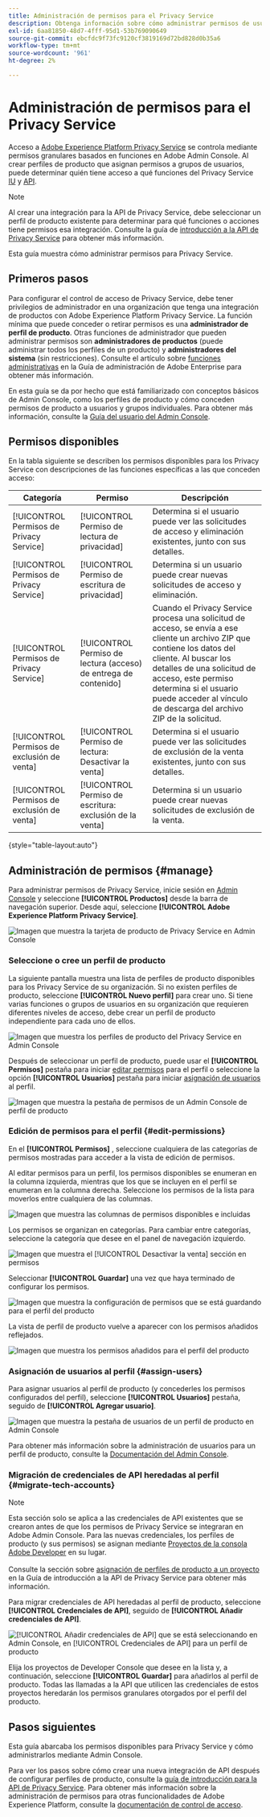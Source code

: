 ```yaml
---
title: Administración de permisos para el Privacy Service
description: Obtenga información sobre cómo administrar permisos de usuario para Adobe Experience Platform Privacy Service mediante Adobe Admin Console.
exl-id: 6aa81850-48d7-4fff-95d1-53b769090649
source-git-commit: ebcfdc9f73fc9120cf3819169d72bd828d0b35a6
workflow-type: tm+mt
source-wordcount: '961'
ht-degree: 2%

---
```


# Administración de permisos para el Privacy Service

Acceso a [Adobe Experience Platform Privacy Service](./home.md) se controla mediante permisos granulares basados en funciones en Adobe Admin Console. Al crear perfiles de producto que asignan permisos a grupos de usuarios, puede determinar quién tiene acceso a qué funciones del Privacy Service [IU](./ui/overview.md) y [API](./api/overview.md).

>[!NOTE]
>
>Al crear una integración para la API de Privacy Service, debe seleccionar un perfil de producto existente para determinar para qué funciones o acciones tiene permisos esa integración. Consulte la guía de [introducción a la API de Privacy Service](./api/getting-started.md) para obtener más información.

Esta guía muestra cómo administrar permisos para Privacy Service.

## Primeros pasos

Para configurar el control de acceso de Privacy Service, debe tener privilegios de administrador en una organización que tenga una integración de productos con Adobe Experience Platform Privacy Service. La función mínima que puede conceder o retirar permisos es una **administrador de perfil de producto**. Otras funciones de administrador que pueden administrar permisos son **administradores de productos** (puede administrar todos los perfiles de un producto) y **administradores del sistema** (sin restricciones). Consulte el artículo sobre [funciones administrativas](https://helpx.adobe.com/enterprise/using/admin-roles.html) en la Guía de administración de Adobe Enterprise para obtener más información.

En esta guía se da por hecho que está familiarizado con conceptos básicos de Admin Console, como los perfiles de producto y cómo conceden permisos de producto a usuarios y grupos individuales. Para obtener más información, consulte la [Guía del usuario del Admin Console](https://helpx.adobe.com/es/enterprise/using/admin-console.html).

## Permisos disponibles

En la tabla siguiente se describen los permisos disponibles para los Privacy Service con descripciones de las funciones específicas a las que conceden acceso:

| Categoría | Permiso | Descripción |
| --- | --- | --- |
| [!UICONTROL Permisos de Privacy Service] | [!UICONTROL Permiso de lectura de privacidad] | Determina si el usuario puede ver las solicitudes de acceso y eliminación existentes, junto con sus detalles. |
| [!UICONTROL Permisos de Privacy Service] | [!UICONTROL Permiso de escritura de privacidad] | Determina si un usuario puede crear nuevas solicitudes de acceso y eliminación. |
| [!UICONTROL Permisos de Privacy Service] | [!UICONTROL Permiso de lectura (acceso) de entrega de contenido] | Cuando el Privacy Service procesa una solicitud de acceso, se envía a ese cliente un archivo ZIP que contiene los datos del cliente. Al buscar los detalles de una solicitud de acceso, este permiso determina si el usuario puede acceder al vínculo de descarga del archivo ZIP de la solicitud. |
| [!UICONTROL Permisos de exclusión de venta] | [!UICONTROL Permiso de lectura: Desactivar la venta] | Determina si el usuario puede ver las solicitudes de exclusión de la venta existentes, junto con sus detalles. |
| [!UICONTROL Permisos de exclusión de venta] | [!UICONTROL Permiso de escritura: exclusión de la venta] | Determina si un usuario puede crear nuevas solicitudes de exclusión de la venta. |

{style="table-layout:auto"}

## Administración de permisos {#manage}

Para administrar permisos de Privacy Service, inicie sesión en [Admin Console](https://adminconsole.adobe.com/) y seleccione **[!UICONTROL Productos]** desde la barra de navegación superior. Desde aquí, seleccione **[!UICONTROL Adobe Experience Platform Privacy Service]**.

![Imagen que muestra la tarjeta de producto de Privacy Service en Admin Console](./images/permissions/privacy-service-card.png)

### Seleccione o cree un perfil de producto

La siguiente pantalla muestra una lista de perfiles de producto disponibles para los Privacy Service de su organización. Si no existen perfiles de producto, seleccione **[!UICONTROL Nuevo perfil]** para crear uno. Si tiene varias funciones o grupos de usuarios en su organización que requieren diferentes niveles de acceso, debe crear un perfil de producto independiente para cada uno de ellos.

![Imagen que muestra los perfiles de producto del Privacy Service en Admin Console](./images/permissions/select-or-create-profile.png)

Después de seleccionar un perfil de producto, puede usar el **[!UICONTROL Permisos]** pestaña para iniciar [editar permisos](#edit-permissions) para el perfil o seleccione la opción **[!UICONTROL Usuarios]** pestaña para iniciar [asignación de usuarios](#assign-users) al perfil.

![Imagen que muestra la pestaña de permisos de un Admin Console de perfil de producto](./images/permissions/users-permissions-tabs.png)

### Edición de permisos para el perfil {#edit-permissions}

En el **[!UICONTROL Permisos]** , seleccione cualquiera de las categorías de permisos mostradas para acceder a la vista de edición de permisos.

Al editar permisos para un perfil, los permisos disponibles se enumeran en la columna izquierda, mientras que los que se incluyen en el perfil se enumeran en la columna derecha. Seleccione los permisos de la lista para moverlos entre cualquiera de las columnas.

![Imagen que muestra las columnas de permisos disponibles e incluidas](./images/permissions/edit-permissions.png)

Los permisos se organizan en categorías. Para cambiar entre categorías, seleccione la categoría que desee en el panel de navegación izquierdo.

![Imagen que muestra el [!UICONTROL Desactivar la venta] sección en permisos](./images/permissions/switch-category.png)

Seleccionar **[!UICONTROL Guardar]** una vez que haya terminado de configurar los permisos.

![Imagen que muestra la configuración de permisos que se está guardando para el perfil del producto](./images/permissions/save-permissions.png)

La vista de perfil de producto vuelve a aparecer con los permisos añadidos reflejados.

![Imagen que muestra los permisos añadidos para el perfil del producto](./images/permissions/permissions-added.png)

### Asignación de usuarios al perfil {#assign-users}

Para asignar usuarios al perfil de producto (y concederles los permisos configurados del perfil), seleccione **[!UICONTROL Usuarios]** pestaña, seguido de **[!UICONTROL Agregar usuario]**.

![Imagen que muestra la pestaña de usuarios de un perfil de producto en Admin Console](./images/permissions/manage-users.png)

Para obtener más información sobre la administración de usuarios para un perfil de producto, consulte la [Documentación del Admin Console](https://helpx.adobe.com/es/enterprise/using/manage-product-profiles.html).

### Migración de credenciales de API heredadas al perfil {#migrate-tech-accounts}

>[!NOTE]
>
>Esta sección solo se aplica a las credenciales de API existentes que se crearon antes de que los permisos de Privacy Service se integraran en Adobe Admin Console. Para las nuevas credenciales, los perfiles de producto (y sus permisos) se asignan mediante [Proyectos de la consola Adobe Developer](https://developer.adobe.com/developer-console/docs/guides/projects/) en su lugar.<br><br>Consulte la sección sobre [asignación de perfiles de producto a un proyecto](./api/getting-started.md#product-profiles) en la Guía de introducción a la API de Privacy Service para obtener más información.

Para migrar credenciales de API heredadas al perfil de producto, seleccione **[!UICONTROL Credenciales de API]**, seguido de **[!UICONTROL Añadir credenciales de API]**.

![[!UICONTROL Añadir credenciales de API] que se está seleccionando en Admin Console, en [!UICONTROL Credenciales de API] para un perfil de producto](./images/permissions/api-credentials.png)

Elija los proyectos de Developer Console que desee en la lista y, a continuación, seleccione **[!UICONTROL Guardar]** para añadirlos al perfil de producto. Todas las llamadas a la API que utilicen las credenciales de estos proyectos heredarán los permisos granulares otorgados por el perfil del producto.

## Pasos siguientes

Esta guía abarcaba los permisos disponibles para Privacy Service y cómo administrarlos mediante Admin Console.

Para ver los pasos sobre cómo crear una nueva integración de API después de configurar perfiles de producto, consulte la [guía de introducción para la API de Privacy Service](./api/getting-started.md). Para obtener más información sobre la administración de permisos para otras funcionalidades de Adobe Experience Platform, consulte la [documentación de control de acceso](../access-control/home.md).
